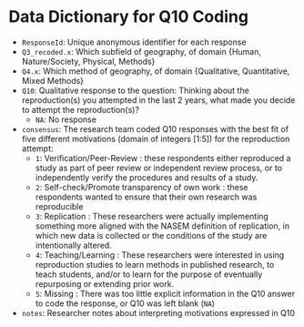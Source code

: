 # Data Dictionary for Q10 Coding

- `ResponseId`: Unique anonymous identifier for each response
- `Q3_recoded.x`: Which subfield of geography, of domain {Human, Nature/Society, Physical, Methods}
- `Q4.x`: Which method of geography, of domain {Qualitative, Quantitative, Mixed Methods}
- `Q10`: Qualitative response to the question: Thinking about the reproduction(s) you attempted in the last 2 years, what made you decide to attempt the reproduction(s)?
  - `NA`: No response
- `consensus`: The research team coded Q10 responses with the best fit of five different motivations (domain of integers [1:5]) for the reproduction attempt:
  - `1`: Verification/Peer-Review : these respondents either reproduced a study as part of peer review or independent review process, or to independently verify the procedures and results of a study.
  - `2`: Self-check/Promote transparency of own work : these respondents wanted to ensure that their own research was reproducible
  - `3`: Replication : These researchers were actually implementing something more aligned with the NASEM definition of replication, in which new data is collected or the conditions of the study are intentionally altered.
  - `4`: Teaching/Learning : These researchers were interested in using reproduction studies to learn methods in published research, to teach students, and/or to learn for the purpose of eventually repurposing or extending prior work.
  - `5`: Missing : There was too little explicit information in the Q10 answer to code the response, or Q10 was left blank (`NA`)
- `notes`: Researcher notes about interpreting motivations expressed in Q10
